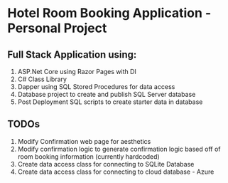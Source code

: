 # Hotel Room Booking Application - Personal Project

## Full Stack Application using:

1. ASP.Net Core using Razor Pages with DI
2. C# Class Library
3. Dapper using SQL Stored Procedures for data access
4. Database project to create and publish SQL Server database
5. Post Deployment SQL scripts to create starter data in database

## TODOs
1. Modify Confirmation web page for aesthetics
2. Modify confirmation logic to generate confirmation logic based off of room booking information (currently hardcoded)
3. Create data access class for connecting to SQLite Database
4. Create data access class for connecting to cloud database - Azure

